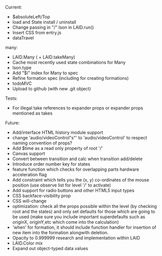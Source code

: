 




Current:
  - $absoluteLeft/Top
  - load and State install / uninstall
  - Change passing in "/" lson in LAID.run()
  - Insert CSS from entry.js
  - dataTravel




  many:
  - LAID.Many ( + LAID.takeMany)
  - Cache most recently used state combinations for Many
  - lson.type
  - Add "$i" index for Many to spec
  - Refine formation spec (including for creating formations)
  - todoMVC
  - Upload to github (with new .git object)

Tests:
  - For illegal take references to expander props or expander props mentioned as takes



Future:
  - Add/interface HTML history module support
  - change 'audio/videoControl"s"' to 'audio/videoControl' to respect naming convention of props?
  - Add $time as a read only property of root '/'
  - Canvas support
  - Convert between transition and calc when transition add/delete
  - Introduce order number key for states
  - feature function which checks for overlapping parts
hardware acceleration flag
  - Add constraint which tells you the (x, y) co-ordinates of the mouse position (use observe list for level '/' to activate)
  - Add support for radio buttons and other HTML5 input types
  - CSS backface-visibility prop
  - CSS will-change
  - optimization: check all the props possible within the level (by checking root and the states) and only set defaults for those which are going to be used (make sure you include important superdefaults such as originX, originY,etc which come into the calculation)
  - 'when' for formation, it should include function handler for insertion of new item into the formation alongwith deletion.
  - Opacity to 0.999999 research and implementation within LAID
  - LAID.Color mix
  - Expand out object-typed data values
